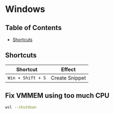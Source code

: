 # Windows

## Table of Contents

- [Shortcuts](#shortcuts)

## Shortcuts

| Shortcut          | Effect         |
| ----------------- | -------------- |
| `Win + Shift + S` | Create Snippet |

## Fix VMMEM using too much CPU

```bash
wsl --shutdown
```

